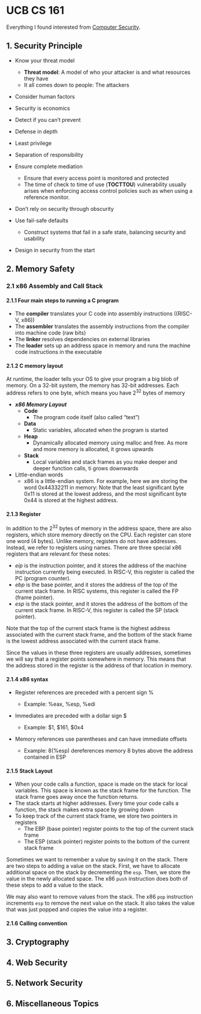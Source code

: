 # UCB CS 161

Everything I found interested from [Computer Security](https://www2.eecs.berkeley.edu/Courses/CS161/).

## 1. Security Principle
- Know your threat model
  - **Threat model**: A model of who your attacker is and what resources they have
  - It all comes down to people: The attackers
 
- Consider human factors
- Security is economics
- Detect if you can’t prevent
- Defense in depth
- Least privilege
- Separation of responsibility
- Ensure complete mediation
  - Ensure that every access point is monitored and protected
  - The time of check to time of use (**TOCTTOU**) vulnerability usually arises when enforcing access control policies such as when using a reference monitor.   
- Don’t rely on security through obscurity
- Use fail-safe defaults
  - Construct systems that fail in a safe state, balancing security and usability 
- Design in security from the start


## 2. Memory Safety

### 2.1 x86 Assembly and Call Stack

#### 2.1.1 Four main steps to running a C program

- The **compiler** translates your C code into assembly instructions ((RISC-V, x86))
- The **assembler** translates the assembly instructions from the compiler into machine code (raw bits)
- The **linker** resolves dependencies on external libraries
- The **loader** sets up an address space in memory and runs the machine code instructions in the executable

#### 2.1.2 C memory layout

At runtime, the loader tells your OS to give your program a big blob of memory. On a 32-bit system, the memory has 32-bit addresses. Each address refers to one byte, which means you have  $2^{32}$ bytes of memory
- **_x86 Memory Layout_**
  - **Code**
    - The program code itself (also called “text”)
  - **Data**
    -  Static variables, allocated when the program is started
  - **Heap**
    - Dynamically allocated memory using malloc and free. As more and more memory is allocated, it grows upwards
  - **Stack**
    - Local variables and stack frames as you make deeper and deeper function calls, ti grows downwards
- Little-endian words
  - x86 is a little-endian system. For example, here we are storing the word 0x44332211 in memory: Note that the least significant byte 0x11 is stored at the lowest address, and the most significant byte 0x44 is stored at the highest address.   

#### 2.1.3 Register 

In addition to the  $2^{32}$ bytes of memory in the address space, there are also registers, which store memory directly on the CPU. Each register can store one word (4 bytes). Unlike memory, registers do not have addresses. Instead, we refer to registers using names. There are three special x86 registers that are relevant for these notes:

- _eip_ is the instruction pointer, and it stores the address of the machine instruction currently being executed. In RISC-V, this register is called the PC (program counter).
- _ebp_ is the base pointer, and it stores the address of the top of the current stack frame. In RISC systems, this register is called the FP (frame pointer).
- _esp_ is the stack pointer, and it stores the address of the bottom of the current stack frame. In RISC-V, this register is called the SP (stack pointer).

Note that the top of the current stack frame is the highest address associated with the current stack frame, and the bottom of the stack frame is the lowest address associated with the current stack frame. 

Since the values in these three registers are usually addresses, sometimes we will say that a register points somewhere in memory. This means that the address stored in the register is the address of that location in memory. 

#### 2.1.4 x86 syntax

 - Register references are preceded with a percent sign %
    - Example: %eax, %esp, %edi
  
 -  Immediates are preceded with a dollar sign $
    - Example: $1, $161, $0x4
  
 - Memory references use parentheses and can have immediate offsets
    - Example: 8(%esp) dereferences memory 8 bytes above the address contained in ESP

#### 2.1.5 Stack Layout

- When your code calls a function, space is made on the stack for local variables. This space is known as the stack frame for the function. The stack frame goes away once the function returns. 
- The stack starts at higher addresses. Every time your code calls a function, the stack makes extra space by growing down
- To keep track of the current stack frame, we store two pointers in registers
  - The EBP (base pointer) register points to the top of the current stack frame
  - The ESP (stack pointer) register points to the bottom of the current stack frame

Sometimes we want to remember a value by saving it on the stack. There are two steps to adding a value on the stack. First, we have to allocate additional space on the stack by decrementing the `esp`. Then, we store the value in the newly allocated space. The x86 `push` instruction does both of these steps to add a value to the stack.

We may also want to remove values from the stack. The x86 `pop` instruction increments `esp` to remove the next value on the stack. It also takes the value that was just popped and copies the value into a register.

#### 2.1.6 Calling convention







## 3. Cryptography

## 4. Web Security

## 5. Network Security

## 6. Miscellaneous Topics
